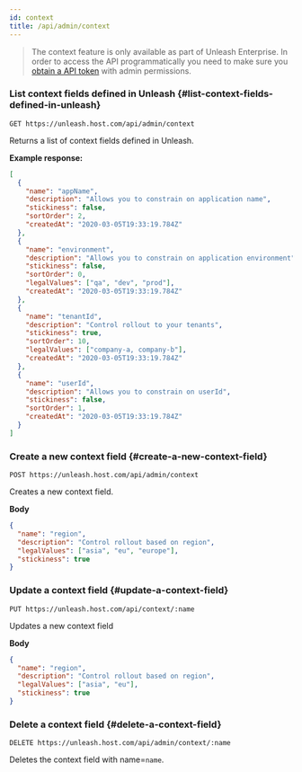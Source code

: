 ```yaml
---
id: context
title: /api/admin/context
---
```


> The context feature is only available as part of Unleash Enterprise. In order to access the API programmatically you need to make sure you [obtain a API token](../../user_guide/api-token) with admin permissions.

### List context fields defined in Unleash {#list-context-fields-defined-in-unleash}

`GET https://unleash.host.com/api/admin/context`

Returns a list of context fields defined in Unleash.

**Example response:**

```json
[
  {
    "name": "appName",
    "description": "Allows you to constrain on application name",
    "stickiness": false,
    "sortOrder": 2,
    "createdAt": "2020-03-05T19:33:19.784Z"
  },
  {
    "name": "environment",
    "description": "Allows you to constrain on application environment",
    "stickiness": false,
    "sortOrder": 0,
    "legalValues": ["qa", "dev", "prod"],
    "createdAt": "2020-03-05T19:33:19.784Z"
  },
  {
    "name": "tenantId",
    "description": "Control rollout to your tenants",
    "stickiness": true,
    "sortOrder": 10,
    "legalValues": ["company-a, company-b"],
    "createdAt": "2020-03-05T19:33:19.784Z"
  },
  {
    "name": "userId",
    "description": "Allows you to constrain on userId",
    "stickiness": false,
    "sortOrder": 1,
    "createdAt": "2020-03-05T19:33:19.784Z"
  }
]
```

### Create a new context field {#create-a-new-context-field}

`POST https://unleash.host.com/api/admin/context`

Creates a new context field.

**Body**

```json
{
  "name": "region",
  "description": "Control rollout based on region",
  "legalValues": ["asia", "eu", "europe"],
  "stickiness": true
}
```

### Update a context field {#update-a-context-field}

`PUT https://unleash.host.com/api/context/:name`

Updates a new context field

**Body**

```json
{
  "name": "region",
  "description": "Control rollout based on region",
  "legalValues": ["asia", "eu"],
  "stickiness": true
}
```

### Delete a context field {#delete-a-context-field}

`DELETE https://unleash.host.com/api/admin/context/:name`

Deletes the context field with name=`name`.
